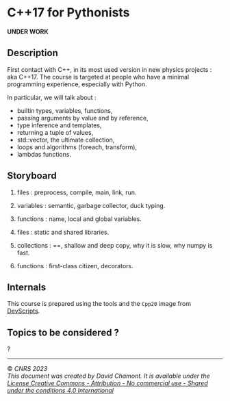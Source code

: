 
# C++17 for Pythonists

**UNDER WORK**

## Description

First contact with C++, in its most used version in new physics projects : aka C++17.
The course is targeted at people who have a minimal programming experience, especially with Python.

In particular, we will talk about :
- builtin types, variables, functions,
- passing arguments by value and by reference,
- type inference and templates,
- returning a tuple of values,
- std::vector, the ultimate collection,
- loops and algorithms (foreach, transform),
- lambdas functions.

## Storyboard

1. files : preprocess, compile, main, link, run.
2. variables : semantic, garbage collector, duck typing.
3. functions : name, local and global variables.

4. files : static and shared libraries.
5. collections : ==, shallow and deep copy, why it is slow, why numpy is fast.
6. functions : first-class citizen, decorators.

## Internals

This course is prepared using the tools and the `Cpp20` image from [DevScripts](https://github.com/chavid/DevScripts).

## Topics to be considered ?

?

---
© *CNRS 2023*  
*This document was created by David Chamont. It is available under the [License Creative Commons - Attribution - No commercial use - Shared under the conditions 4.0 International](http://creativecommons.org/licenses/by-nc-sa/4.0/)*